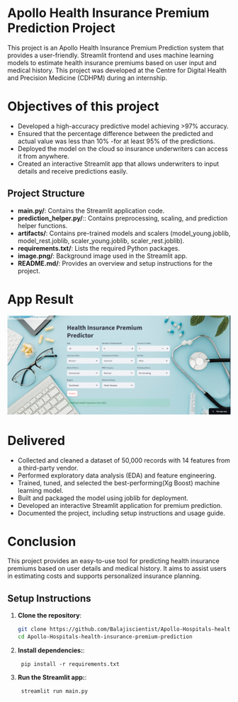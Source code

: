 # Apollo Health Insurance Premium Prediction Project

This project is an Apollo Health Insurance Premium Prediction system that provides a user-friendly. Streamlit frontend and uses machine learning models to estimate health insurance premiums based on user input and medical history. This project was developed at the Centre for Digital Health and Precision Medicine (CDHPM) during an internship.

# Objectives of this project
- Developed a high-accuracy predictive model achieving >97% accuracy.
- Ensured that the percentage difference between the predicted and actual value was less than 10% 
-for at least 95% of the predictions.
- Deployed the model on the cloud so insurance underwriters can access it from anywhere.
- Created an interactive Streamlit app that allows underwriters to input details and receive predictions easily.


## Project Structure

- **main.py/**: Contains the Streamlit application code.   
- **prediction_helper.py/**:: Contains preprocessing, scaling, and prediction helper functions.
- **artifacts/**: Contains pre-trained models and scalers (model_young.joblib, model_rest.joblib, scaler_young.joblib, scaler_rest.joblib).
- **requirements.txt/**: Lists the required Python packages.
- **image.png/**: Background image used in the Streamlit app.
- **README.md/**: Provides an overview and setup instructions for the project.

# App Result

![Apollo App Screenshot](https://github.com/Balajiscientist/Apollo-Hospitals-health-insurance-premium-prediction/blob/8149b2d7dea402e5ff4a7c0c16a0b444b272e836/conclusion)

# Delivered
- Collected and cleaned a dataset of 50,000 records with 14 features from a third-party vendor.
- Performed exploratory data analysis (EDA) and feature engineering.
- Trained, tuned, and selected the best-performing(Xg Boost) machine learning model.
- Built and packaged the model using joblib for deployment.
- Developed an interactive Streamlit application for premium prediction.
- Documented the project, including setup instructions and usage guide.

# Conclusion
This project provides an easy-to-use tool for predicting health insurance premiums based on user details and medical history. It aims to assist users in estimating costs and supports personalized insurance planning.

## Setup Instructions

1. **Clone the repository**:
   ```bash
   git clone https://github.com/Balajiscientist/Apollo-Hospitals-health-insurance-premium-prediction.git
   cd Apollo-Hospitals-health-insurance-premium-prediction
   ```
1. **Install dependencies:**:   
   ```commandline
    pip install -r requirements.txt
   ```

1. **Run the Streamlit app:**:   
   ```commandline
    streamlit run main.py
   ```

   
